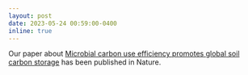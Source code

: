 ```yaml
---
layout: post
date: 2023-05-24 00:59:00-0400
inline: true
---
```


Our paper about [Microbial carbon use efficiency promotes global soil
carbon storage](https://www.nature.com/articles/s41586-023-06042-3)
has been published in Nature.

